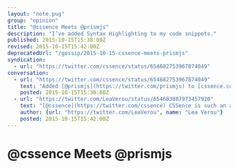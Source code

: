 ```yaml
---
layout: "note.pug"
group: "opinion"
title: "@cssence Meets @prismjs"
description: "I’ve added Syntax Highlighting to my code snippets."
published: 2015-10-15T15:38:00Z
revised: 2015-10-15T15:42:00Z
deprecatedUrl: "/gossip/2015-10-15-cssence-meets-prismjs"
syndication:
  - url: "https://twitter.com/cssence/status/654682753967874049"
conversation:
  - url: "https://twitter.com/cssence/status/654682753967874049"
    text: "Added [@prismjs](https://twitter.com/prismjs) to [cssence.com](https://cssence.com/) w/o any #HTML changes, just works atop “good author practices” Thx [@LeaVerou](https://twitter.com/LeaVerou) et al."
    posted: 2015-10-15T15:38:00Z
  - url: "https://twitter.com/LeaVerou/status/654683887973457920"
    text: "[@cssence](https://twitter.com/cssence) CSSence is such an awesome name! Love it!"
    author: {url: "https://twitter.com/LeaVerou", name: "Lea Verou"}
    posted: 2015-10-15T15:42:00Z
---
```


# @cssence Meets @prismjs
